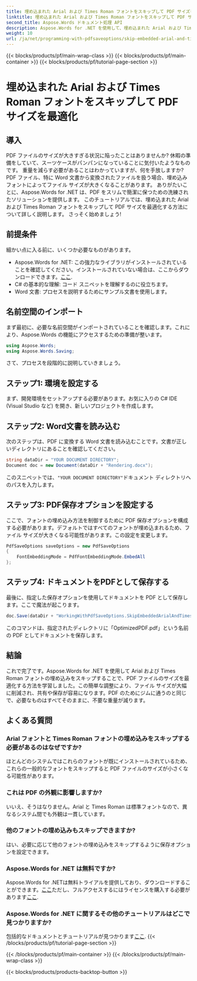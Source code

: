 ```yaml
---
title: 埋め込まれた Arial および Times Roman フォントをスキップして PDF サイズを最適化
linktitle: 埋め込まれた Arial および Times Roman フォントをスキップして PDF サイズを最適化
second_title: Aspose.Words ドキュメント処理 API
description: Aspose.Words for .NET を使用して、埋め込まれた Arial および Times Roman フォントをスキップすることで PDF サイズを最適化します。このステップ バイ ステップ ガイドに従って、PDF ファイルを効率化します。
weight: 10
url: /ja/net/programming-with-pdfsaveoptions/skip-embedded-arial-and-times-roman-fonts/
---
```


{{< blocks/products/pf/main-wrap-class >}}
{{< blocks/products/pf/main-container >}}
{{< blocks/products/pf/tutorial-page-section >}}

# 埋め込まれた Arial および Times Roman フォントをスキップして PDF サイズを最適化

## 導入

PDF ファイルのサイズが大きすぎる状況に陥ったことはありませんか? 休暇の準備をしていて、スーツケースがパンパンになっていることに気付いたようなものです。 重量を減らす必要があることはわかっていますが、何を手放しますか? PDF ファイル、特に Word 文書から変換されたファイルを扱う場合、埋め込みフォントによってファイル サイズが大きくなることがあります。 ありがたいことに、Aspose.Words for .NET は、PDF をスリムで簡潔に保つための洗練されたソリューションを提供します。 このチュートリアルでは、埋め込まれた Arial および Times Roman フォントをスキップして PDF サイズを最適化する方法について詳しく説明します。 さっそく始めましょう!

## 前提条件

細かい点に入る前に、いくつか必要なものがあります。
-  Aspose.Words for .NET: この強力なライブラリがインストールされていることを確認してください。インストールされていない場合は、ここからダウンロードできます。[ここ](https://releases.aspose.com/words/net/).
- C# の基本的な理解: コード スニペットを理解するのに役立ちます。
- Word 文書: プロセスを説明するためにサンプル文書を使用します。 

## 名前空間のインポート

まず最初に、必要な名前空間がインポートされていることを確認します。これにより、Aspose.Words の機能にアクセスするための準備が整います。

```csharp
using Aspose.Words;
using Aspose.Words.Saving;
```

さて、プロセスを段階的に説明していきましょう。

## ステップ1: 環境を設定する

まず、開発環境をセットアップする必要があります。お気に入りの C# IDE (Visual Studio など) を開き、新しいプロジェクトを作成します。

## ステップ2: Word文書を読み込む

次のステップは、PDF に変換する Word 文書を読み込むことです。文書が正しいディレクトリにあることを確認してください。

```csharp
string dataDir = "YOUR DOCUMENT DIRECTORY";
Document doc = new Document(dataDir + "Rendering.docx");
```

このスニペットでは、`"YOUR DOCUMENT DIRECTORY"`ドキュメント ディレクトリへのパスを入力します。

## ステップ3: PDF保存オプションを設定する

ここで、フォントの埋め込み方法を制御するために PDF 保存オプションを構成する必要があります。デフォルトではすべてのフォントが埋め込まれるため、ファイル サイズが大きくなる可能性があります。この設定を変更します。

```csharp
PdfSaveOptions saveOptions = new PdfSaveOptions
{
    FontEmbeddingMode = PdfFontEmbeddingMode.EmbedAll
};
```

## ステップ4: ドキュメントをPDFとして保存する

最後に、指定した保存オプションを使用してドキュメントを PDF として保存します。ここで魔法が起こります。

```csharp
doc.Save(dataDir + "WorkingWithPdfSaveOptions.SkipEmbeddedArialAndTimesRomanFonts.pdf", saveOptions);
```

このコマンドは、指定されたディレクトリに「OptimizedPDF.pdf」という名前の PDF としてドキュメントを保存します。

## 結論

これで完了です。Aspose.Words for .NET を使用して Arial および Times Roman フォントの埋め込みをスキップすることで、PDF ファイルのサイズを最適化する方法を学習しました。この簡単な調整により、ファイル サイズが大幅に削減され、共有や保存が容易になります。PDF のためにジムに通うのと同じで、必要なものはすべてそのままに、不要な重量が減ります。

## よくある質問

### Arial フォントと Times Roman フォントの埋め込みをスキップする必要があるのはなぜですか?
ほとんどのシステムではこれらのフォントが既にインストールされているため、これらの一般的なフォントをスキップすると PDF ファイルのサイズが小さくなる可能性があります。

### これは PDF の外観に影響しますか?
いいえ、そうはなりません。Arial と Times Roman は標準フォントなので、異なるシステム間でも外観は一貫しています。

### 他のフォントの埋め込みもスキップできますか?
はい、必要に応じて他のフォントの埋め込みをスキップするように保存オプションを設定できます。

### Aspose.Words for .NET は無料ですか?
 Aspose.Words for .NETは無料トライアルを提供しており、ダウンロードすることができます。[ここ](https://releases.aspose.com/)ただし、フルアクセスするにはライセンスを購入する必要があります[ここ](https://purchase.aspose.com/buy).

### Aspose.Words for .NET に関するその他のチュートリアルはどこで見つかりますか?
包括的なドキュメントとチュートリアルが見つかります[ここ](https://reference.aspose.com/words/net/).
{{< /blocks/products/pf/tutorial-page-section >}}

{{< /blocks/products/pf/main-container >}}
{{< /blocks/products/pf/main-wrap-class >}}

{{< blocks/products/products-backtop-button >}}

